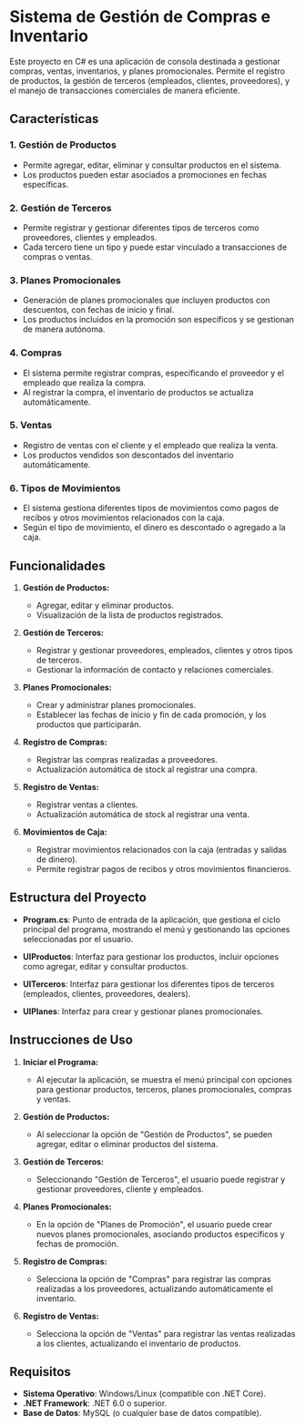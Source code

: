 # Sistema de Gestión de Compras e Inventario

Este proyecto en C# es una aplicación de consola destinada a gestionar compras, ventas, inventarios, y planes promocionales. Permite el registro de productos, la gestión de terceros (empleados, clientes, proveedores), y el manejo de transacciones comerciales de manera eficiente.

## Características

### 1. **Gestión de Productos**
   - Permite agregar, editar, eliminar y consultar productos en el sistema.
   - Los productos pueden estar asociados a promociones en fechas específicas.

### 2. **Gestión de Terceros**
   - Permite registrar y gestionar diferentes tipos de terceros como proveedores, clientes y empleados.
   - Cada tercero tiene un tipo y puede estar vinculado a transacciones de compras o ventas.

### 3. **Planes Promocionales**
   - Generación de planes promocionales que incluyen productos con descuentos, con fechas de inicio y final.
   - Los productos incluidos en la promoción son específicos y se gestionan de manera autónoma.

### 4. **Compras**
   - El sistema permite registrar compras, especificando el proveedor y el empleado que realiza la compra.
   - Al registrar la compra, el inventario de productos se actualiza automáticamente.

### 5. **Ventas**
   - Registro de ventas con el cliente y el empleado que realiza la venta.
   - Los productos vendidos son descontados del inventario automáticamente.

### 6. **Tipos de Movimientos**
   - El sistema gestiona diferentes tipos de movimientos como pagos de recibos y otros movimientos relacionados con la caja.
   - Según el tipo de movimiento, el dinero es descontado o agregado a la caja.

## Funcionalidades

1. **Gestión de Productos:**
   - Agregar, editar y eliminar productos.
   - Visualización de la lista de productos registrados.

2. **Gestión de Terceros:**
   - Registrar y gestionar proveedores, empleados, clientes y otros tipos de terceros.
   - Gestionar la información de contacto y relaciones comerciales.

3. **Planes Promocionales:**
   - Crear y administrar planes promocionales.
   - Establecer las fechas de inicio y fin de cada promoción, y los productos que participarán.

4. **Registro de Compras:**
   - Registrar las compras realizadas a proveedores.
   - Actualización automática de stock al registrar una compra.

5. **Registro de Ventas:**
   - Registrar ventas a clientes.
   - Actualización automática de stock al registrar una venta.

6. **Movimientos de Caja:**
   - Registrar movimientos relacionados con la caja (entradas y salidas de dinero).
   - Permite registrar pagos de recibos y otros movimientos financieros.

## Estructura del Proyecto

- **Program.cs**: Punto de entrada de la aplicación, que gestiona el ciclo principal del programa, mostrando el menú y gestionando las opciones seleccionadas por el usuario.
  
- **UIProductos**: Interfaz para gestionar los productos, incluir opciones como agregar, editar y consultar productos.
  
- **UITerceros**: Interfaz para gestionar los diferentes tipos de terceros (empleados, clientes, proveedores, dealers).
  
- **UIPlanes**: Interfaz para crear y gestionar planes promocionales.

## Instrucciones de Uso

1. **Iniciar el Programa:**
   - Al ejecutar la aplicación, se muestra el menú principal con opciones para gestionar productos, terceros, planes promocionales, compras y ventas.

2. **Gestión de Productos:**
   - Al seleccionar la opción de "Gestión de Productos", se pueden agregar, editar o eliminar productos del sistema.

3. **Gestión de Terceros:**
   - Seleccionando "Gestión de Terceros", el usuario puede registrar y gestionar proveedores, cliente y empleados.

4. **Planes Promocionales:**
   - En la opción de "Planes de Promoción", el usuario puede crear nuevos planes promocionales, asociando productos específicos y fechas de promoción.

5. **Registro de Compras:**
   - Selecciona la opción de "Compras" para registrar las compras realizadas a los proveedores, actualizando automáticamente el inventario.

6. **Registro de Ventas:**
   - Selecciona la opción de "Ventas" para registrar las ventas realizadas a los clientes, actualizando el inventario de productos.

## Requisitos

- **Sistema Operativo**: Windows/Linux (compatible con .NET Core).
- **.NET Framework**: .NET 6.0 o superior.
- **Base de Datos**: MySQL (o cualquier base de datos compatible).
